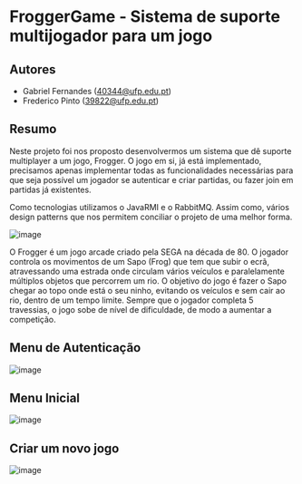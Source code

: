 # FroggerGame - Sistema de suporte multijogador para um jogo

## Autores

- Gabriel Fernandes (40344@ufp.edu.pt)
- Frederico Pinto   (39822@ufp.edu.pt)

## Resumo

Neste projeto foi nos proposto desenvolvermos um sistema que dê suporte multiplayer a um jogo, Frogger. O jogo em si, já está implementado, precisamos apenas implementar todas as funcionalidades necessárias para que seja possível um jogador se autenticar e criar partidas, ou fazer join em partidas já existentes.

Como tecnologias utilizamos o JavaRMI e o RabbitMQ. Assim como, vários design patterns que nos permitem conciliar o projeto de uma melhor forma.

![image](https://user-images.githubusercontent.com/57480698/167309526-51483c7c-8ad0-4f90-ad61-57feb5df0c75.png)

O Frogger é um jogo arcade criado pela SEGA na década de 80. O jogador controla os movimentos de um Sapo (Frog) que tem que subir o ecrã, atravessando uma estrada onde circulam vários veículos e paralelamente múltiplos objetos que percorrem um rio. O objetivo do jogo é fazer o Sapo chegar ao topo onde está o seu ninho, evitando os veículos e sem cair ao rio, dentro de um tempo limite. Sempre que o jogador completa 5 travessias, o jogo sobe de nível de dificuldade, de modo a aumentar a competição.

## Menu de Autenticação

![image](https://user-images.githubusercontent.com/57480698/167309619-16ed51c7-77b9-472f-a7fd-0b38cd2f34a3.png)

## Menu Inicial

![image](https://user-images.githubusercontent.com/57480698/167309639-483f3388-cf33-44dc-86e1-0b4f9a9d6a97.png)

## Criar um novo jogo

![image](https://user-images.githubusercontent.com/57480698/167309664-e4ef0b9c-9d97-4258-98a1-d7eeaee67c05.png)

